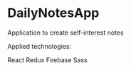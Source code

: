 # DailyNotesApp


Application to create self-interest notes


Applied technologies:

React
Redux
Firebase
Sass
